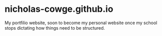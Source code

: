# nicholas-cowge.github.io
My portfilio website, soon to become my personal website once my school stops dictating how things need to be structured.

